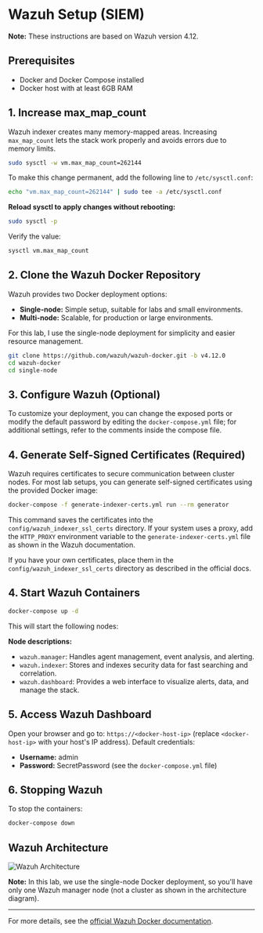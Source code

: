 # Wazuh Setup (SIEM)

**Note:** These instructions are based on Wazuh version 4.12.

## Prerequisites

- Docker and Docker Compose installed
- Docker host with at least 6GB RAM

## 1. Increase max_map_count

Wazuh indexer creates many memory-mapped areas. Increasing `max_map_count` lets the stack work properly and avoids errors due to memory limits.

```bash
sudo sysctl -w vm.max_map_count=262144
```

To make this change permanent, add the following line to `/etc/sysctl.conf`:

```bash
echo "vm.max_map_count=262144" | sudo tee -a /etc/sysctl.conf
```

**Reload sysctl to apply changes without rebooting:**

```bash
sudo sysctl -p
```

Verify the value:

```bash
sysctl vm.max_map_count
```

## 2. Clone the Wazuh Docker Repository

Wazuh provides two Docker deployment options:
- **Single-node:** Simple setup, suitable for labs and small environments.
- **Multi-node:** Scalable, for production or large environments.

For this lab, I use the single-node deployment for simplicity and easier resource management.

```bash
git clone https://github.com/wazuh/wazuh-docker.git -b v4.12.0
cd wazuh-docker
cd single-node
```

## 3. Configure Wazuh (Optional)

To customize your deployment, you can change the exposed ports or modify the default password by editing the `docker-compose.yml` file; for additional settings, refer to the comments inside the compose file.

## 4. Generate Self-Signed Certificates (Required)

Wazuh requires certificates to secure communication between cluster nodes. For most lab setups, you can generate self-signed certificates using the provided Docker image:

```bash
docker-compose -f generate-indexer-certs.yml run --rm generator
```

This command saves the certificates into the `config/wazuh_indexer_ssl_certs` directory. If your system uses a proxy, add the `HTTP_PROXY` environment variable to the `generate-indexer-certs.yml` file as shown in the Wazuh documentation.

If you have your own certificates, place them in the `config/wazuh_indexer_ssl_certs` directory as described in the official docs.

## 4. Start Wazuh Containers

```bash
docker-compose up -d
```

This will start the following nodes:

**Node descriptions:**
- `wazuh.manager`: Handles agent management, event analysis, and alerting.
- `wazuh.indexer`: Stores and indexes security data for fast searching and correlation.
- `wazuh.dashboard`: Provides a web interface to visualize alerts, data, and manage the stack.

## 5. Access Wazuh Dashboard

Open your browser and go to: `https://<docker-host-ip>` (replace `<docker-host-ip>` with your host's IP address).
Default credentials:
  - **Username:** admin
  - **Password:** SecretPassword (see the `docker-compose.yml` file)

## 6. Stopping Wazuh

To stop the containers:

```bash
docker-compose down
```

## Wazuh Architecture

![Wazuh Architecture](../docs/images/wazuh_arch.png)

**Note:** In this lab, we use the single-node Docker deployment, so you'll have only one Wazuh manager node (not a cluster as shown in the architecture diagram).

---

For more details, see the [official Wazuh Docker documentation](https://documentation.wazuh.com/current/deployment-options/docker/index.html).
